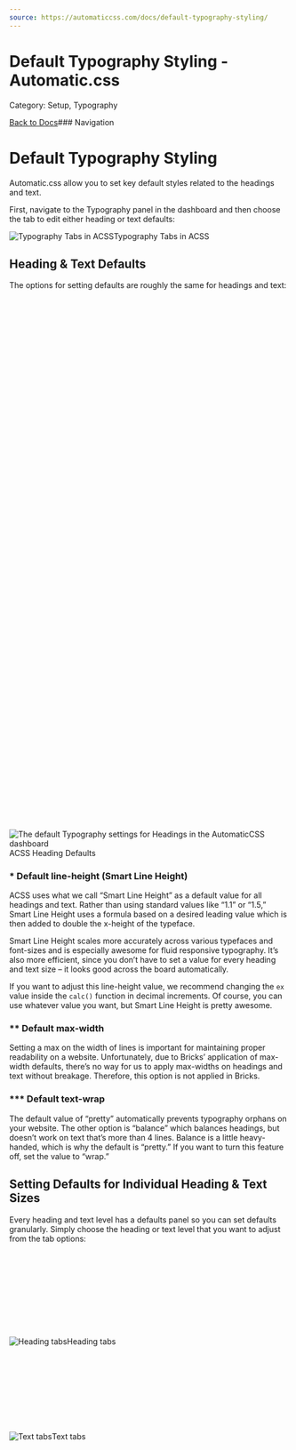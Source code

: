 ```yaml
---
source: https://automaticcss.com/docs/default-typography-styling/
---
```


# Default Typography Styling - Automatic.css

Category: Setup, Typography

[Back to Docs](https://automaticcss.com/docs)### Navigation

# Default Typography Styling

Automatic.css allow you to set key default styles related to the headings and text.

First, navigate to the Typography panel in the dashboard and then choose the tab to edit either heading or text defaults:

![Typography Tabs in ACSS](https://automaticcss.com/wp-content/uploads/typography-tabs-acss-1024x683.jpg)Typography Tabs in ACSS
## Heading & Text Defaults

The options for setting defaults are roughly the same for headings and text:

![The default Typography settings for Headings in the AutomaticCSS dashboard](data:image/svg+xml,%3Csvg%20xmlns='http://www.w3.org/2000/svg'%20width='960'%20height='1822'%20viewBox='0%200%20960%201822'%3E%3C/svg%3E)![The default Typography settings for Headings in the AutomaticCSS dashboard](https://automaticcss.com/wp-content/uploads/heading-defaults-2025-02-960x1822.jpg)ACSS Heading Defaults

### * Default line-height (Smart Line Height)

ACSS uses what we call “Smart Line Height” as a default value for all headings and text. Rather than using standard values like “1.1” or “1.5,” Smart Line Height uses a formula based on a desired leading value which is then added to double the x-height of the typeface.

Smart Line Height scales more accurately across various typefaces and font-sizes and is especially awesome for fluid responsive typography. It’s also more efficient, since you don’t have to set a value for every heading and text size – it looks good across the board automatically.

If you want to adjust this line-height value, we recommend changing the `ex` value inside the `calc()` function in decimal increments. Of course, you can use whatever value you want, but Smart Line Height is pretty awesome.

### ** Default max-width

Setting a max on the width of lines is important for maintaining proper readability on a website. Unfortunately, due to Bricks’ application of max-width defaults, there’s no way for us to apply max-widths on headings and text without breakage. Therefore, this option is not applied in Bricks.

### *** Default text-wrap

The default value of “pretty” automatically prevents typography orphans on your website. The other option is “balance” which balances headings, but doesn’t work on text that’s more than 4 lines. Balance is a little heavy-handed, which is why the default is “pretty.” If you want to turn this feature off, set the value to “wrap.”

## Setting Defaults for Individual Heading & Text Sizes

Every heading and text level has a defaults panel so you can set defaults granularly. Simply choose the heading or text level that you want to adjust from the tab options:

![Heading tabs](data:image/svg+xml,%3Csvg%20xmlns='http://www.w3.org/2000/svg'%20width='908'%20height='278'%20viewBox='0%200%20908%20278'%3E%3C/svg%3E)![Heading tabs](https://automaticcss.com/wp-content/uploads/heading-tabs-1.jpg)Heading tabs
![Text tabs](data:image/svg+xml,%3Csvg%20xmlns='http://www.w3.org/2000/svg'%20width='897'%20height='275'%20viewBox='0%200%20897%20275'%3E%3C/svg%3E)![Text tabs](https://automaticcss.com/wp-content/uploads/text-tabs-1.jpg)Text tabs

